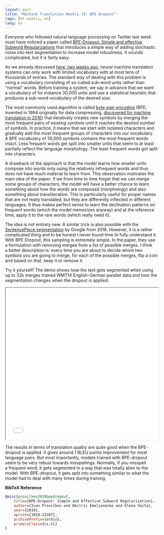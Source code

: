 ```yaml
---
layout: post
title: "Machine Translation Weekly 18: BPE Dropout"
tags: [mt-weekly, en]
lang: en
---
```


Everyone who followed natural language processing on Twitter last week must
have noticed a paper called [BPE-Dropout: Simple and effective Subword
Regularizations](https://arxiv.org/pdf/1910.13267.pdf) that introduces a simple
way of adding stochastic noise into text segmentation to increase model
robustness. It sounds complicated, but it is fairly easy.

As we already discussed [here, two weeks
ago](/post/2019/10/23/MT-Weekly-Character-Word-Level-MT), neural machine
translation systems can only work with limited vocabulary with at most tens of
thousands of entries. The standard way of dealing with this problem is using
a vocabulary consisting of so-called sub-word units rather than “normal” words.
Before training a system, we say in advance that we want a vocabulary of for
instance 30,000 units and use a statistical heuristic that produces a sub-word
vocabulary of the desired size.

The most commonly used algorithm is called
[byte-pair-encoding](https://en.wikipedia.org/wiki/Byte_pair_encoding) (BPE;
invented in 1994 originally for data compressing, [discovered for machine
translation in 2016](https://www.aclweb.org/anthology/P16-1162)) that
iteratively creates new symbols by merging the most frequent pairs of existing
symbols until it reaches the desired number of symbols. In practice, it means
that we start with isolated characters and gradually add the most frequent
groups of characters into our vocabulary. A BPE vocabulary of 30,000 symbols
contains the most frequent words intact. Less frequent words get split into
smaller units that seem to at least partially reflect the language morphology.
The least frequent words got split into characters.

A drawback of the approach is that the model learns how smaller units compose
into words only using the relatively infrequent words and thus does not have
much material to learn from. This observation motivates the main idea of the
paper: if we from time to time forget that we can merge some groups of
characters, the model will have a better chance to learn something about how
the words are composed (morphology) and also something about transliteration.
This is particularly useful for proper names that are not really translated,
but they are differently inflected in different languages. It thus makes
perfect sense to learn the declination patterns on frequent words (which the
model memorizes anyway) and at the inference time, apply it to the rare words
(which really need it).

The idea is not entirely new. A similar trick is also possible with the
[SentencePiece segmentation](https://www.aclweb.org/anthology/D18-2012/) by
Google from 2018. However, it is a rather complicated thing and to be honest
I never found time to fully understand it. With BPE Dropout, this sampling is
extremely simple. In the paper, they use a formulation with removing merges
from a list of possible merges. I think a better description is: every time you
are about to decide which two symbols you are going to merge, for each of the
possible merges, flip a coin and based on that, keep it or remove it.

Try it yourself! The demo shows how the text gets segmented when using up to
32k merges trained WMT14 English-German parallel data and how the segmentation
changes when the dropout is applied.

<iframe src="/assets/bpe_js/index.html" width="100%" height="500">The demo is
in an iframe.</iframe>

The results in terms of translation quality are quite good when the BPE-dropout
is applied. It gives around 1 BLEU points improvement for most language pairs.
But most importantly, models trained with BPE-dropout seem to be very robust
towards misspellings. Normally, if you misspell a frequent word, it gets
segmented in a way that was totally alien to the model. With BPE-dropout, it
gets split into something similar to what the model had to deal with many times
during training.


__BibTeX Reference__
```bibtex
@misc{provilkov2019bpedropout,
    title={BPE-Dropout: Simple and Effective Subword Regularization},
    author={Ivan Provilkov and Dmitrii Emelianenko and Elena Voita},
    year={2019},
    eprint={1910.13267},
    archivePrefix={arXiv},
    primaryClass={cs.CL}
}
```

